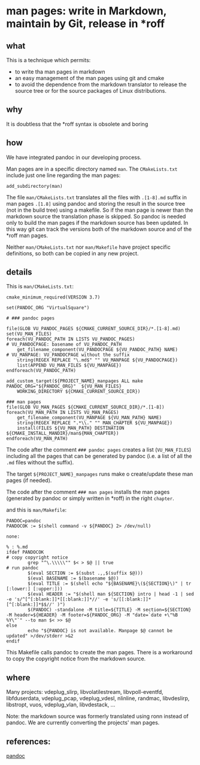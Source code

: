 man pages: write in Markdown, maintain by Git, release in \*roff
====

what
----
This is a technique which permits:

* to write tha man pages in markdown
* an easy management of the man pages using git and cmake
* to avoid the dependence from the markdown translator to release the source tree or for the source packages of Linux distributions.

why
----
It is doubtless that the *roff syntax is obsolete and boring

how
----
We have integrated pandoc in our developing process.

Man pages are in a specific directory named `man`.
The `CMakeLists.txt` include just one line regarding the man pages:
```
add_subdirectory(man)
```

The file `man/CMakeLists.txt` translates all the files with `.[1-8].md` suffix in man pages `.[1.8]`
using pandoc and storing the result in the source tree (not in the build tree) using a makefile. So if the man page
is newer than the markdown source the translation phase is skipped. 
So pandoc is needed only to build the man pages if the markdown source has been updated.
In this way git can track the versions both of the markdown source and of the \*roff man pages.

Neither `man/CMakeLists.txt` nor `man/Makefile` have project specific definitions, so both can be copied
in any new project.

details
----

This is `man/CMakeLists.txt`:

```
cmake_minimum_required(VERSION 3.7)

set(PANDOC_ORG "VirtualSquare")

# ### pandoc pages

file(GLOB VU_PANDOC_PAGES ${CMAKE_CURRENT_SOURCE_DIR}/*.[1-8].md)
set(VU_MAN_FILES)
foreach(VU_PANDOC_PATH IN LISTS VU_PANDOC_PAGES)
# VU_PANDOCPAGE: basename of VU_PANDOC_PATH
	get_filename_component(VU_PANDOCPAGE ${VU_PANDOC_PATH} NAME)
# VU_MANPAGE: VU_PANDOCPAGE without the suffix
	string(REGEX REPLACE "\.md$" "" VU_MANPAGE ${VU_PANDOCPAGE})
	list(APPEND VU_MAN_FILES ${VU_MANPAGE})
endforeach(VU_PANDOC_PATH)

add_custom_target(${PROJECT_NAME}_manpages ALL make PANDOC_ORG="${PANDOC_ORG}"  ${VU_MAN_FILES}
	WORKING_DIRECTORY ${CMAKE_CURRENT_SOURCE_DIR})

### man pages
file(GLOB VU_MAN_PAGES ${CMAKE_CURRENT_SOURCE_DIR}/*.[1-8])
foreach(VU_MAN_PATH IN LISTS VU_MAN_PAGES)
	get_filename_component(VU_MANPAGE ${VU_MAN_PATH} NAME)
	string(REGEX REPLACE ".*\\." "" MAN_CHAPTER ${VU_MANPAGE})
	install(FILES ${VU_MAN_PATH} DESTINATION ${CMAKE_INSTALL_MANDIR}/man${MAN_CHAPTER})
endforeach(VU_MAN_PATH)
```
The code after the comment `### pandoc pages` creates a list (`VU_MAN_FILES`) including all the pages
that can be generated by pandoc (i.e. a list of all the `.md` files without the suffix).

The target `${PROJECT_NAME}_manpages`  runs make o create/update these man pages (if needed).

The code after the comment `### man pages` installs the man pages (generated by pandoc or simply written in \*roff)
in the right `chapter`.

and this is `man/Makefile`:

```make
PANDOC=pandoc
PANDOCOK := $(shell command -v ${PANDOC} 2> /dev/null)

none:

% : %.md
ifdef PANDOCOK
# copy copyright notice
		grep "^\.\\\\\"" $< > $@ || true
# run pandoc
		$(eval SECTION := $(subst .,,$(suffix $@)))
		$(eval BASENAME := $(basename $@))
		$(eval TITLE := $(shell echo "${BASENAME}\(${SECTION}\)" | tr [:lower:] [:upper:]))
		$(eval HEADER := "$(shell man ${SECTION} intro | head -1 | sed -e 's/^[^[:blank:]]*[[:blank:]]*//' -e 's/[[:blank:]]*[^[:blank:]]*$$//' )")
		$(PANDOC) -standalone -M title=${TITLE} -M section=${SECTION} -M header=${HEADER} -M footer=${PANDOC_ORG} -M "date=`date +\"%B %Y\"`" --to man $< >> $@
else
		echo "${PANDOC} is not available. Manpage $@ cannot be updated" >/dev/stderr >&2
endif
```

This Makefile calls pandoc to create the man pages. There is a workaround to copy the copyright notice from the markdown source.

where
----
Many projects: vdeplug\_slirp, libvolatilestream, libvpoll-eventfd, libfduserdata, vdeplug\_pcap, vdeplug\_vdesl, nlinline, randmac, libvdeslirp, libstropt, vuos, vdeplug\_vlan, libvdestack, ...

Note: the markdown source was formerly translated using ronn instead of pandoc. We are currently converting the projects'
man pages.

references:
----
[pandoc](https://pandoc.org)
